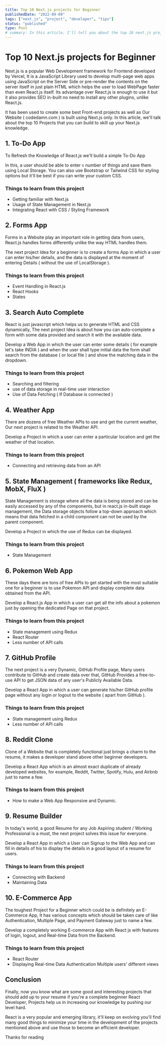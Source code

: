 ```yaml
---
title: Top 10 Next.js projects for Beginner
publishedDate: "2022-09-09"
tags: ["next.js", "project", "developer", "tips"]
status: "published"
type: Post
# summary: In this article, I'll tell you about the top 10 next.js projects to build as a next developer.
---
```


# Top 10 Next.js projects for Beginner

Next.js is a popular Web Development framework for Frontend developed by Vercel, It is a JavaScript Library used to develop multi-page web apps using JavaScript on the Server Side or pre-render the contents on the server itself in just plain HTML which helps the user to load WebPage faster than even React.js itself. Its advantage over React.js is enough to use it but it also provides SEO in-built no need to install any other plugins, unlike React.js.

It has been used to create some best Front-end projects as well as Our Website ( codedamn.com ) is built using Next.js only. In this article, we'll talk about the top 10 Projects that you can build to skill up your Next.js knowledge.

## 1. To-Do App

To Refresh the Knowledge of React.js we'll build a simple To-Do App

In this, a user should be able to enter `n` number of things and save them using Local Storage. You can also use Bootstrap or Tailwind CSS for styling options but it'll be best if you can write your custom CSS.

### Things to learn from this project

- Getting familiar with Next.js
- Usage of State Management in Next.js
- Integrating React with CSS / Styling Framework

## 2. Forms App

Forms in a Website play an important role in getting data from users, React.js handles forms differently unlike the way HTML handles them.

The next project Idea for a beginner is to create a forms App in which a user can enter his/her details, and the data is displayed at the moment of entering Details ( without the use of LocalStorage ).

### Things to learn from this project

- Event Handling in React.js
- React Hooks
- States

## 3. Search Auto Complete

React is just javascript which helps us to generate HTML and CSS dynamically, The next project Idea is about how you can auto-complete a form with some data provided and search it with the available data.

Develop a Web App in which the user can enter some details ( for example let's take INDIA ) and when the user shall type initial data the form shall search from the database ( or local file ) and show the matching data in the dropdown.

### Things to learn from this project

- Searching and filtering
- use of data storage in real-time user interaction
- Use of Data Fetching ( If Database is connected )

## 4. Weather App

There are dozens of free Weather APIs to use and get the current weather, Our next project is related to the Weather API.

Develop a Project in which a user can enter a particular location and get the weather of that location.

### Things to learn from this project

- Connecting and retrieving data from an API

## 5. State Management ( frameworks like Redux, MobX, FluX )

State Management is storage where all the data is being stored and can be easily accessed by any of the components, but in react.js in-built stage management, the Data storage objects follow a top-down approach which means that data fetched in a child component can not be used by the parent component.

Develop a Project in which the use of Redux can be displayed.

### Things to learn from this project

- State Management

## 6. Pokemon Web App

These days there are tons of free APIs to get started with the most suitable one for a beginner is to use Pokemon API and display complete data obtained from the API.

Develop a React.js App in which a user can get all the info about a pokemon just by opening the dedicated Page on that project.

### Things to learn from this project

- State management using Redux
- React Router
- Less number of API calls

## 7. GitHub Profile

The next project is a very Dynamic, GitHub Profile page, Many users contribute to GitHub and create data over that, GitHub Provides a free-to-use API to get JSON data of any user's Publicly Available Data.

Develop a React App in which a user can generate his/her GitHub profile page without any login or logout to the website ( apart from GitHub ).

### Things to learn from this project

- State management using Redux
- Less number of API calls

## 8. Reddit Clone

Clone of a Website that is completely functional just brings a charm to the resume, it makes a developer stand above other beginner developers.

Develop a React App which is an almost exact duplicate of already developed websites, for example, Reddit, Twitter, Spotify, Hulu, and Airbnb just to name a few.

### Things to learn from this project

- How to make a Web App Responsive and Dynamic.

## 9. Resume Builder

In today's world, a good Resume for any Job Aspiring student / Working Professional is a must, the next project solves this issue for everyone.

Develop a React App in which a User can Signup to the Web App and can fill in details of his to display the details in a good layout of a resume for users.

### Things to learn from this project

- Connecting with Backend
- Maintaining Data

## 10. E-Commerce App

The toughest Project for a Beginner which could be is definitely an E-Commerce App, It has various concepts which should be taken care of like Authentication, Multiple Page, and Payment Gateway just to name a few.

Develop a completely working E-commerce App with React js with features of login, logout, and Real-time Data from the Backend.

### Things to learn from this project

- React Router
- Displaying Real-time Data
  Authentication Multiple users' different views

## Conclusion

Finally, now you know what are some good and interesting projects that should add up to your resume if you're a complete beginner React Developer, Projects help us in increasing our knowledge by pushing our level hard.

React is a very popular and emerging library, it'll keep on evolving you'll find many good things to minimize your time in the development of the projects mentioned above and use those to become an efficient developer.

Thanks for reading
